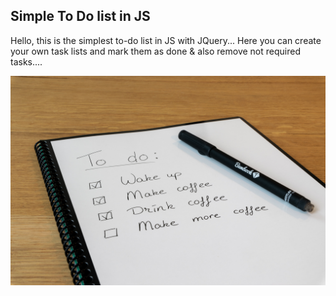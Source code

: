 ## Simple To Do list in JS

 Hello, this is the simplest to-do list in JS with JQuery...
 Here you can create your own task lists and mark them as done & also remove not required tasks....

 ![GitHub Logo](img.jpg)
